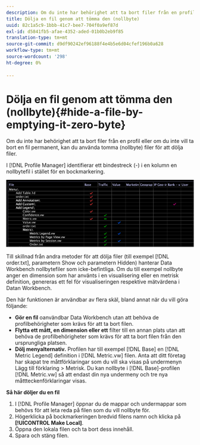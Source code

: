 ```yaml
---
description: Om du inte har behörighet att ta bort filer från en profil eller om du inte vill ta bort en fil permanent, kan du använda tomma (nollbyte) filer för att dölja filer.
title: Dölja en fil genom att tömma den (nollbyte)
uuid: 82c1a5c9-1bbb-41c7-bee7-704f0a9ef87d
exl-id: d5841fb5-afae-4352-aded-01b0b2eb9f85
translation-type: tm+mt
source-git-commit: d9df90242ef96188f4e4b5e6d04cfef196b0a628
workflow-type: tm+mt
source-wordcount: '298'
ht-degree: 0%

---
```


# Dölja en fil genom att tömma den (nollbyte){#hide-a-file-by-emptying-it-zero-byte}

Om du inte har behörighet att ta bort filer från en profil eller om du inte vill ta bort en fil permanent, kan du använda tomma (nollbyte) filer för att dölja filer.

I [!DNL Profile Manager] identifierar ett bindestreck (-) i en kolumn en nollbytefil i stället för en bockmarkering.

![](assets/vis_ProfMgr_Zero-byte.png)

Till skillnad från andra metoder för att dölja filer (till exempel [!DNL order.txt], parametern Show och parametern Hidden) hanterar Data Workbench nollbytefiler som icke-befintliga. Om du till exempel nollbyte anger en dimension som har använts i en visualisering eller en metrisk definition, genereras ett fel för visualiseringen respektive mätvärdena i Datan Workbench.

Den här funktionen är användbar av flera skäl, bland annat när du vill göra följande:

* **Gör en fil** oanvändbar Data Workbench utan att behöva de profilbehörigheter som krävs för att ta bort filen.
* **Flytta ett mått, en dimension eller ett** filter till en annan plats utan att behöva de profilbehörigheter som krävs för att ta bort filen från den ursprungliga platsen.
* **Dölj menyalternativ.** Profilen har till exempel  [!DNL Base] en  [!DNL Metric Legend] definition i  [!DNL Metric.vw] filen. Anta att ditt företag har skapat tre måttförklaringar som du vill ska visas på undermenyn Lägg till förklaring > Metrisk. Du kan nollbyte i [!DNL Base]-profilen [!DNL Metric.vw] så att endast din nya undermeny och tre nya måttteckenförklaringar visas.

**Så här döljer du en fil**

1. I [!DNL Profile Manager] öppnar du de mappar och undermappar som behövs för att leta reda på filen som du vill nollbyte för.
1. Högerklicka på bockmarkeringen bredvid filens namn och klicka på **[!UICONTROL Make Local]**.
1. Öppna den lokala filen och ta bort dess innehåll.
1. Spara och stäng filen.
